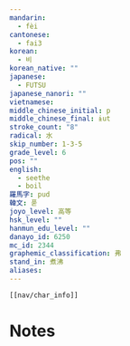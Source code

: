 ```yaml
---
mandarin:
  - fèi
cantonese:
  - fai3
korean:
  - 비
korean_native: ""
japanese:
  - FUTSU
japanese_nanori: ""
vietnamese:
middle_chinese_initial: p
middle_chinese_final: ɨut
stroke_count: "8"
radical: 水
skip_number: 1-3-5
grade_level: 6
pos: ""
english:
  - seethe
  - boil
羅馬字: pud
韓文: 푿
joyo_level: 高等
hsk_level: ""
hanmun_edu_level: ""
danayo_id: 6250
mc_id: 2344
graphemic_classification: 弗
stand_in: 煮沸
aliases:
---
```

```meta-bind-embed
[[nav/char_info]]
```

# Notes
